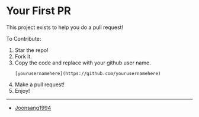 # Your First PR

This project exists to help you do a pull request! 

To Contribute:

1. Star the repo!
2. Fork it.
3. Copy the code and replace with your github user name.
    ```
    [yourusernamehere](https://github.com/yourusernamehere)
    ```
4. Make a pull request!
5. Enjoy!

-------------------------------------------------------------------------------------------------
* [Joonsang1994](https://github.com/Joonsang1994)
